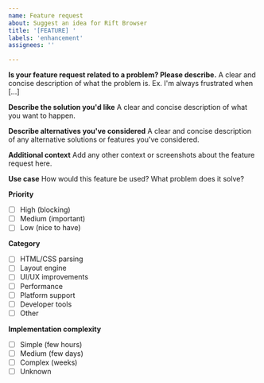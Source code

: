 ```yaml
---
name: Feature request
about: Suggest an idea for Rift Browser
title: '[FEATURE] '
labels: 'enhancement'
assignees: ''

---
```


**Is your feature request related to a problem? Please describe.**
A clear and concise description of what the problem is. Ex. I'm always frustrated when [...]

**Describe the solution you'd like**
A clear and concise description of what you want to happen.

**Describe alternatives you've considered**
A clear and concise description of any alternative solutions or features you've considered.

**Additional context**
Add any other context or screenshots about the feature request here.

**Use case**
How would this feature be used? What problem does it solve?

**Priority**
- [ ] High (blocking)
- [ ] Medium (important)
- [ ] Low (nice to have)

**Category**
- [ ] HTML/CSS parsing
- [ ] Layout engine
- [ ] UI/UX improvements
- [ ] Performance
- [ ] Platform support
- [ ] Developer tools
- [ ] Other

**Implementation complexity**
- [ ] Simple (few hours)
- [ ] Medium (few days)
- [ ] Complex (weeks)
- [ ] Unknown 